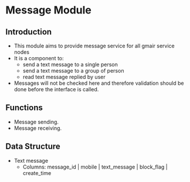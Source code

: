 # Message Module

## Introduction
* This module aims to provide message service for all gmair service nodes
* It is a component to:
    * send a text message to a single person
    * send a text message to a group of person
    * read text message replied by user
* Messages will not be checked here and therefore validation should be done before the interface is called.

## Functions
* Message sending.
* Message receiving.

## Data Structure
* Text message
    * Columns: message_id | mobile | text_message | block_flag | create_time